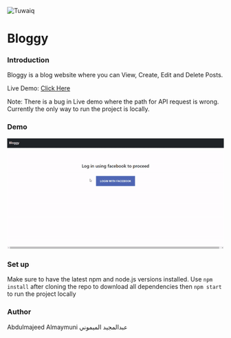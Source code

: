 <div dir="ltr" >

![Tuwaiq](https://i.ibb.co/SV2BSn5/tuwaiq.png)

# Bloggy
  
### Introduction 
 Bloggy is a blog website where you can View, Create, Edit and Delete Posts.

 Live Demo: [Click Here](https://abdulmajeed-almaymuni.github.io/FinalProject/)
  
 Note: There is a bug in Live demo where the path for API request is wrong. Currently the only way to run the project is locally.
  
### Demo  
 ![Demo](./Bloggy.gif)
  
### Set up  
 Make sure to have the latest npm and node.js versions installed.
 Use ``` npm install ``` after cloning the repo to download all dependencies then ``` npm start ``` to run the project locally
### Author
 Abdulmajeed Almaymuni عبدالمجيد الميموني
</div>
